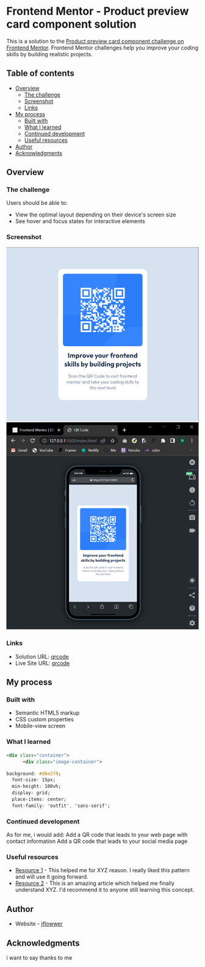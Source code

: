 # Frontend Mentor - Product preview card component solution

This is a solution to the [Product preview card component challenge on Frontend Mentor](https://www.frontendmentor.io/challenges/qr-code-component-iux_sIO_H/hub). Frontend Mentor challenges help you improve your coding skills by building realistic projects. 

## Table of contents

- [Overview](#overview)
  - [The challenge](#the-challenge)
  - [Screenshot](#screenshot)
  - [Links](#links)
- [My process](#my-process)
  - [Built with](#built-with)
  - [What I learned](#what-i-learned)
  - [Continued development](#continued-development)
  - [Useful resources](#useful-resources)
- [Author](#author)
- [Acknowledgments](#acknowledgments)


## Overview

### The challenge

Users should be able to:

- View the optimal layout depending on their device's screen size
- See hover and focus states for interactive elements

### Screenshot

![](./screenshot.png)
![](./screenshot1.png)


### Links

- Solution URL: [qrcode](https://github.com/jflowwwer/qr-code)
- Live Site URL: [qrcode](https://jflowwwer.github.io/qr-code/)

## My process

### Built with

- Semantic HTML5 markup
- CSS custom properties
- Mobile-view screen


### What I learned

```html
<div class="container">
      <div class="image-container">
```
```css
background: #d6e2f0;
  font-size: 15px;
  min-height: 100vh;
  display: grid;
  place-items: center;
  font-family: 'outfit', 'sans-serif';
```

### Continued development

As for me, i would add:
Add a QR code that leads to your web page with contact information
Add a QR code that leads to your social media page

### Useful resources

- [Resource 1](https://www.example.com) - This helped me for XYZ reason. I really liked this pattern and will use it going forward.
- [Resource 2](https://www.example.com) - This is an amazing article which helped me finally understand XYZ. I'd recommend it to anyone still learning this concept.


## Author

- Website - [jflowwer](https://github.com/jflowwwer)

## Acknowledgments

i want to say thanks to me

